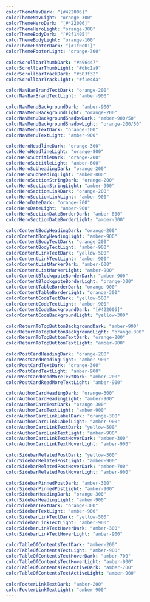 ```yaml
---
colorThemeNavDark: "[#422006]"
colorThemeNavLight: "orange-300"
colorThemeHeroDark: "[#422006]" 
colorThemeHeroLight: "orange-300"
colorThemeBodyDark: "[#2f1405]"
colorThemeBodyLight: "orange-100"  
colorThemeFooterDark: "[#1f0e01]"
colorThemeFooterLight: "orange-300"

colorScrollbarThumbDark: "#a96447"
colorScrollbarThumbLight: "#dbc1a9"
colorScrollbarTrackDark: "#583f32"
colorScrollbarTrackLight: "#f1e4da"

colorNavBarBrandTextDark: "orange-200" 
colorNavBarBrandTextLight: "amber-900"

colorNavMenuBackgroundDark: "amber-900"  
colorNavMenuBackgroundLight: "orange-200"
colorNavMenuBackgroundShadowDark: "amber-900/50"
colorNavMenuBackgroundShadowLight: "orange-200/50"
colorNavMenuTextDark: "orange-100"
colorNavMenuTextLight: "amber-900" 

colorHeroHeadlineDark: "orange-300"  
colorHeroHeadlineLight: "orange-800"  
colorHeroSubtitleDark: "orange-200"
colorHeroSubtitleLight: "amber-600"  
colorHeroSubheadingDark: "orange-200"
colorHeroSubheadingLight: "amber-800"
colorHeroSectionStringDark: "orange-200"     
colorHeroSectionStringLight: "amber-900" 
colorHeroSectionLinkDark: "orange-200"   
colorHeroSectionLinkLight: "amber-900"
colorHeroDateDark: "orange-200"    
colorHeroDateLight: "amber-900"
colorHeroSectionDateBorderDark: "amber-800" 
colorHeroSectionDateBorderLight: "amber-300"  

colorContentBodyHeadingDark: "orange-200"    
colorContentBodyHeadingLight: "amber-900"  
colorContentBodyTextDark: "orange-200"  
colorContentBodyTextLight: "amber-900"
colorContentLinkTextDark: "yellow-500"  
colorContentLinkTextLight: "amber-900"  
colorContentListMarkerDark: "amber-600"   
colorContentListMarkerLight: "amber-900"
colorContentBlockquoteBorderDark: "amber-900"
colorContentBlockquoteBorderLight: "orange-300"     
colorContentTableBorderDark: "orange-900"     
colorContentTableBorderLight: "orange-300"   
colorContentCodeTextDark: "yellow-500"
colorContentCodeTextLight: "amber-900"  
colorContentCodeBackgroundDark: "[#422006]"
colorContentCodeBackgroundLight: "yellow-300"

colorReturnToTopButtonBackgroundDark: "amber-900"    
colorReturnToTopButtonBackgroundLight: "orange-300"
colorReturnToTopButtonTextDark: "orange-200"     
colorReturnToTopButtonTextLight: "amber-900" 

colorPostCardHeadingDark: "orange-200"  
colorPostCardHeadingLight: "amber-900"   
colorPostCardTextDark: "orange-300"    
colorPostCardTextLight: "amber-900"  
colorPostCardReadMoreTextDark: "amber-200"  
colorPostCardReadMoreTextLight: "amber-900" 

colorAuthorCardHeadingDark: "orange-300"   
colorAuthorCardHeadingLight: "amber-900" 
colorAuthorCardTextDark: "orange-300"
colorAuthorCardTextLight: "amber-900"  
colorAuthorCardLinkLabelDark: "orange-300"     
colorAuthorCardLinkLabelLight: "amber-900" 
colorAuthorCardLinkTextDark: "yellow-500"    
colorAuthorCardLinkTextLight: "amber-900"
colorAuthorCardLinkTextHoverDark: "amber-300"   
colorAuthorCardLinkTextHoverLight: "amber-900"

colorSidebarRelatedPostDark: "yellow-500"   
colorSidebarRelatedPostLight: "amber-900" 
colorSidebarRelatedPostHoverDark: "amber-700"  
colorSidebarRelatedPostHoverLight: "amber-900"  

colorSidebarPinnedPostDark: "amber-300"    
colorSidebarPinnedPostLight: "amber-900" 
colorSidebarHeadingDark: "orange-300"     
colorSidebarHeadingLight: "amber-900"
colorSidebarTextDark: "orange-300"     
colorSidebarTextLight: "amber-900" 
colorSidebarLinkTextDark: "yellow-500"    
colorSidebarLinkTextLight: "amber-900"  
colorSidebarLinkTextHoverDark: "amber-300"   
colorSidebarLinkTextHoverLight: "amber-900"  

colorTableOfContentsTextDark: "amber-200"    
colorTableOfContentsTextLight: "amber-900"
colorTableOfContentsTextHoverDark: "amber-700"   
colorTableOfContentsTextHoverLight: "amber-900"
colorTableOfContentsTextActiveDark: "amber-700"     
colorTableOfContentsTextActiveLight: "amber-900"

colorFooterLinkTextDark: "amber-200"     
colorFooterLinkTextLight: "amber-900"
---
```

